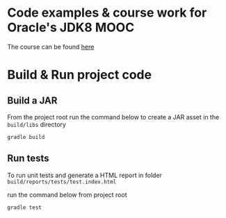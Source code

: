 # Code examples & course work for Oracle's JDK8 MOOC

The course can be found [here](https://apexapps.oracle.com/pls/apex/f?p=44785:141:10530860227435::::P141_PAGE_ID,P141_SECTION_ID:478,3496)

# Build & Run project code

## Build a JAR

From the project root run the command below to create a JAR asset in the `build/libs` directory

`gradle build`

## Run tests

To run unit tests and generate a HTML report in folder `build/reports/tests/test.index.html`

run the command below from project root

`gradle test`